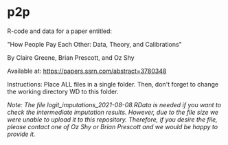# p2p

R-code and data for a paper entitled:

"How People Pay Each Other: Data, Theory, and Calibrations"

By Claire Greene, Brian Prescott, and Oz Shy

Available at: https://papers.ssrn.com/abstract=3780348

Instructions: Place ALL files in a single folder. Then, don't forget to change the working directory WD to this folder.

*Note: The file logit_imputations_2021-08-08.RData is needed if you want to check the intermediate imputation results. However, due to the file size we were unable to upload it to this repository. Therefore, if you desire the file, please contact one of Oz Shy or Brian Prescott and we would be happy to provide it.*
